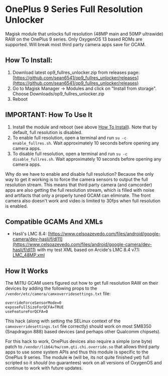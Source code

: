 # OnePlus 9 Series Full Resolution Unlocker

Magisk module that unlocks full resolution (48MP main and 50MP ultrawide) RAW on the OnePlus 9 series. Only OxygenOS 13 based ROMs are supported. Will break most third party camera apps save for GCAM.


## How To Install:

1. Download latest op9_fullres_unlocker.zip from releases page: [https://github.com/sean6541/op9_fullres_unlocker/releases](https://github.com/sean6541/op9_fullres_unlocker/releases)
2. Go to Magisk Manager -> Modules and click on "Install from storage". Choose Downloads/op9_fullres_unlocker.zip
3. Reboot


## **IMPORTANT: How To Use It**

1. Install the module and reboot (see above [How To Install](#how-to-install)). Note that by default, full resolution is disabled.
2. To enable full resolution, open a terminal and run `su -c enable_fullres.sh`. Wait approximately 10 seconds before opening any camera apps.
3. To disable full resolution, open a terminal and run `su -c disable_fullres.sh`. Wait approximately 10 seconds before opening any camera apps.

Why do we have to enable and disable full resolution? Because the only way to get it working is to force the camera sensors to output the full resolution stream. This means that third party camera (and camcorder) apps are also getting the full resolution stream, which is filled with noise and artifacts that only a properly tuned GCAM can eliminate. The front camera also doesn't work and video is limited to 30fps when full resolution is enabled.


## Compatible GCAMs And XMLs

- Hasli's LMC 8.4: [https://www.celsoazevedo.com/files/android/google-camera/dev-hasli/f/dl11](https://www.celsoazevedo.com/files/android/google-camera/dev-hasli/f/dl11) with my test XML based on Arcide's LMC 8.4 v7.1: [LMC_48MP.xml](https://github.com/sean6541/op9_fullres_unlocker/releases/download/v0.1-beta/LMC_48MP.xml)


## How It Works

The Mi11U GCAM users figured out how to get full resolution RAW on their devices by adding the following props to the `/vendor/etc/camera/camxoverridesettings.txt` file:
```
overrideForceSensorMode=0
exposeFullSizeForQCFA=TRUE
useFeatureForQCFA=0
```
This hack (along with setting the SELinux context of the `camxoverridesettings.txt` file correctly) should work on most SM8350 (Snapdragon 888) based devices (and perhaps other Qualcomm chipsets).

For this hack to work, OnePlus devices also require a simple (one byte) patch to `/vendor/lib64/hw/com.qti.chi.override.so` that allows third party apps to use some system APIs and thus this module is specific to the OnePlus 9 series. The module ~~is~~ (will be, its not quite finished yet) full scripted so it *should* (no guarantees) work on all versions of OxygenOS and continue to work with future updates.
